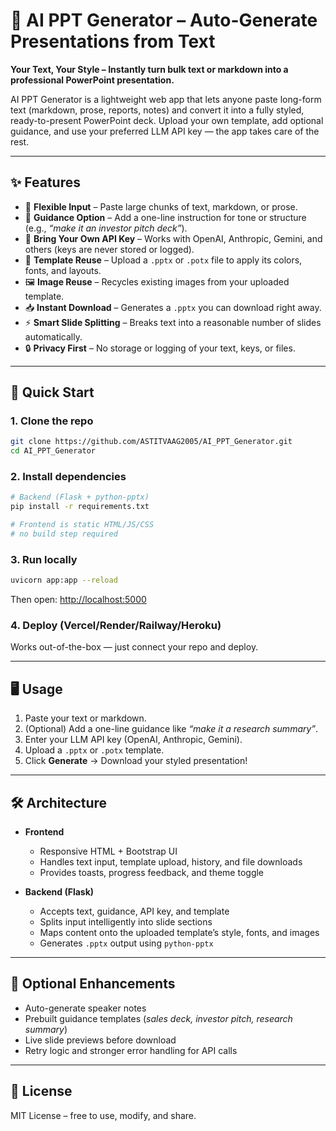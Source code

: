 # 🎨 AI PPT Generator – Auto-Generate Presentations from Text

**Your Text, Your Style – Instantly turn bulk text or markdown into a professional PowerPoint presentation.**

AI PPT Generator is a lightweight web app that lets anyone paste long-form text (markdown, prose, reports, notes) and convert it into a fully styled, ready-to-present PowerPoint deck. Upload your own template, add optional guidance, and use your preferred LLM API key — the app takes care of the rest.

---

## ✨ Features

* 📝 **Flexible Input** – Paste large chunks of text, markdown, or prose.
* 🎯 **Guidance Option** – Add a one-line instruction for tone or structure (e.g., *“make it an investor pitch deck”*).
* 🔑 **Bring Your Own API Key** – Works with OpenAI, Anthropic, Gemini, and others (keys are never stored or logged).
* 🎨 **Template Reuse** – Upload a `.pptx` or `.potx` file to apply its colors, fonts, and layouts.
* 🖼️ **Image Reuse** – Recycles existing images from your uploaded template.
* 📥 **Instant Download** – Generates a `.pptx` you can download right away.
* ⚡ **Smart Slide Splitting** – Breaks text into a reasonable number of slides automatically.
* 🔒 **Privacy First** – No storage or logging of your text, keys, or files.

---

## 🚀 Quick Start

### 1. Clone the repo

```bash
git clone https://github.com/ASTITVAAG2005/AI_PPT_Generator.git
cd AI_PPT_Generator
```

### 2. Install dependencies

```bash
# Backend (Flask + python-pptx)
pip install -r requirements.txt

# Frontend is static HTML/JS/CSS
# no build step required
```

### 3. Run locally

```bash
uvicorn app:app --reload
```

Then open: [http://localhost:5000](http://localhost:5000)

### 4. Deploy (Vercel/Render/Railway/Heroku)

Works out-of-the-box — just connect your repo and deploy.

---

## 🖥️ Usage

1. Paste your text or markdown.
2. (Optional) Add a one-line guidance like *“make it a research summary”*.
3. Enter your LLM API key (OpenAI, Anthropic, Gemini).
4. Upload a `.pptx` or `.potx` template.
5. Click **Generate** → Download your styled presentation!

---

## 🛠️ Architecture

* **Frontend**

  * Responsive HTML + Bootstrap UI
  * Handles text input, template upload, history, and file downloads
  * Provides toasts, progress feedback, and theme toggle

* **Backend (Flask)**

  * Accepts text, guidance, API key, and template
  * Splits input intelligently into slide sections
  * Maps content onto the uploaded template’s style, fonts, and images
  * Generates `.pptx` output using `python-pptx`

---

## 🌟 Optional Enhancements

* Auto-generate speaker notes
* Prebuilt guidance templates (*sales deck, investor pitch, research summary*)
* Live slide previews before download
* Retry logic and stronger error handling for API calls

---

## 📄 License

MIT License – free to use, modify, and share.
